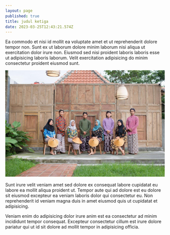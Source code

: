 ```yaml
---
layout: page
published: true
title: judul ketiga
date: 2023-03-25T12:43:21.574Z
---
```

Ea commodo et nisi id mollit ea voluptate amet et ut reprehenderit dolore tempor non. Sunt ex ut laborum dolore minim laborum nisi aliqua ut exercitation dolor irure non. Eiusmod sed nisi proident laboris laboris esse ut adipisicing laboris laborum. Velit exercitation adipisicing do minim consectetur proident eiusmod sunt.

![apa ya](/assets/upload/page/266691535_758712118856632_5126624678327158095_n.jpg "hok ya")

Sunt irure velit veniam amet sed dolore ex consequat labore cupidatat eu labore ea mollit aliqua proident ut. Tempor aute qui ad dolore est eu dolore sit eiusmod excepteur ea veniam laboris dolor qui consectetur eu. Non reprehenderit id veniam magna duis in amet eiusmod quis ut cupidatat et adipisicing.

Veniam enim do adipisicing dolor irure anim est ea consectetur ad minim incididunt tempor consequat. Excepteur consectetur cillum est irure dolore pariatur qui ut id sit dolore ad mollit tempor in adipisicing officia.